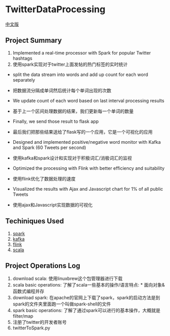 # TwitterDataProcessing 
[中文版](https://github.com/JinZhang666/TwitterDataProcessing/blob/master/README(%E4%B8%AD%E6%96%87).md)

## Project Summary 
1. Implemented a real-time processor with Spark for popular Twitter hashtags 
1. 使用spark实现对于twitter上面发帖的热门标签的实时统计

* split the data stream into words and add up count for each word separately
* 把数据流分隔成单词然后统计每个单词出现的次数

* We update count of each word based on last interval processing results 
* 基于上一个区间处理数据的结果，我们更新每一个单词的数量

* Finally, we send those result to flask app 
* 最后我们把那些结果送给了flask写的一个应用，它是一个可视化的应用

* Designed and implemented positive/negative word monitor with Kafka and Spark (60 Tweets per second)
* 使用kafka和spark设计和实现对于积极词汇/消极词汇的监视

* Optimized the processing with Flink with better efficiency and suitability
* 使用flink优化了数据处理的速度

* Visualized the results with Ajax and Javascript chart for 1% of all public Tweets
* 使用ajax和Javascript实现数据的可视化

## Techiniques Used 
1. [spark](https://github.com/JinZhang666/TwitterDataProcessing/blob/master/Notes/Spark.md)
2. [kafka](https://github.com/JinZhang666/TwitterDataProcessing/blob/master/Notes/Kafka.md)
3. [flink](https://github.com/JinZhang666/TwitterDataProcessing/blob/master/Notes/Flink.md)
4. [scala](https://github.com/JinZhang666/TwitterDataProcessing/blob/master/Notes/Scala.md)

## Project Operations Log 
1. download scala: 使用linuxbrew这个包管理器进行下载
2. scala basic operations: 了解了scala一些基本的操作/语言特点: * 面向对象&函数式编程并存
3. download spark: 在apache的官网上下载了spark，spark的启动方法是到spark的文件夹里面跑一个叫做spark-shell的文件
4. spark basic operations: 了解了通过spark可以进行的基本操作，大概就是filter/map
5. 注册了twitter的开发者账号
6. twitterToSpark.py
